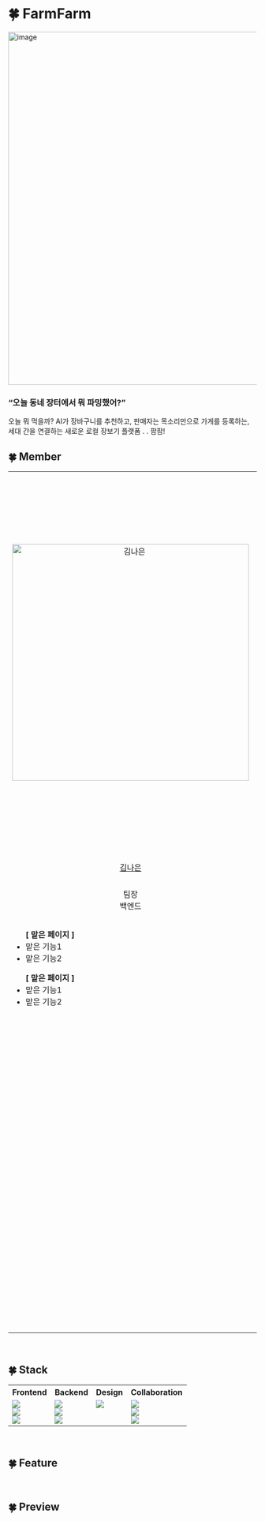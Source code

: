 # 🍀 FarmFarm
<img width="1277" height="716" alt="image" src="https://github.com/user-attachments/assets/67738bbb-9618-420d-9560-eae0fffd1486" />


### “오늘 동네 장터에서 뭐 파밍했어?”
오늘 뭐 먹을까? AI가 장바구니를 추천하고, 판매자는 목소리만으로 가게를 등록하는, <br>
세대 간을 연결하는 새로운 로컬 장보기 플랫폼 . .  팜팜!
<br />

## 🍀 Member

<table>
  <tr>
    <td align="center">
      <a href="https://github.com/naeuun">
        <img alt="김나은" width="480" height="480" alt="image" src="https://github.com/user-attachments/assets/43731894-75e2-4716-93c3-4f3361d5b1d6" />
      </a>
    </td>
    <td align="center">
      <a href="https://github.com/zyecastle">
        <img alt="조예성" width="480" height="480" alt="image" src="https://github.com/user-attachments/assets/fc06c948-61b0-4344-904f-e18e35092f5f" />
      </a>
    </td>
    <td align="center">
      <a href="https://github.com/kimjiwoo1223">
      <img alt="김지우" width="480" height="480" alt="image" src="https://github.com/user-attachments/assets/d3e90cee-caaf-4884-97f6-39cfbf1f7730" />

      </a>
    </td>
    <td align="center">
      <a href="https://github.com/gjdbsdk">
        <img alt="허윤아" width="480" height="480" alt="image" src="https://github.com/user-attachments/assets/a464187d-7646-4cc7-9deb-f61df54a42d9" />
      </a>
    </td>
    <td align="center">
      <a href="https://github.com/yoonseo1605">
        <img alt="박윤서" width="480" height="480" alt="image" src="https://github.com/user-attachments/assets/3fbfc2e7-a85a-417b-b544-bb3b1eed3ebf" />
      </a>
    </td>
  </tr>
  <tr>
    <td align="center">
      <a href="https://github.com/naeuun">
        김나은
      </a>
    </td>
    <td align="center">
      <a href="https://github.com/zyecastle">
        조예성
      </a>
    </td>
    <td align="center">
      <a href="https://github.com/kimjiwoo1223">
        김지우
      </a>
    </td>
    <td align="center">
      <a href="https://github.com/gjdbsdk">
        허윤아
      </a>
    </td>
    <td align="center">
      <a href="https://github.com/yoonseo1605">
        박윤서
      </a>
    </td>
  </tr>
  <tr>
    <td align="center">팀장<br />백엔드</td>
    <td align="center">백엔드</td>
    <td align="center">프론트엔드</td>
    <td align="center">프론트엔드</td>
    <td align="center">기획<br />디자인</td>
  </tr>
  <tr>
    <td valign="top">
      <ul>
        <b>[ 맡은 페이지 ]</b>
        <li>맡은 기능1</li>
        <li>맡은 기능2</li>
      </ul>
      <ul>
        <b>[ 맡은 페이지 ]</b>
        <li>맡은 기능1</li>
        <li>맡은 기능2</li>
      </ul>
    </td>
    <td valign="top">
      <ul>
        <b>[ 맡은 페이지 ]</b>
        <li>맡은 기능1</li>
        <li>맡은 기능2</li>
      </ul>
      <ul>
        <b>[ 맡은 페이지 ]</b>
        <li>맡은 기능1</li>
        <li>맡은 기능2</li>
      </ul>
    </td>
    <td valign="top">
      <ul>
        <b>[ 맡은 페이지 ]</b>
        <li>맡은 기능1</li>
        <li>맡은 기능2</li>
      </ul>
      <ul>
        <b>[ 맡은 페이지 ]</b>
        <li>맡은 기능1</li>
        <li>맡은 기능2</li>
      </ul>
    </td>
    <td valign="top">
      <ul>
        <b>[ 맡은 페이지 ]</b>
        <li>맡은 기능1</li>
        <li>맡은 기능2</li>
      </ul>
      <ul>
        <b>[ 맡은 페이지 ]</b>
        <li>맡은 기능1</li>
        <li>맡은 기능2</li>
      </ul>
    </td>
    <td valign="top">
      <ul>
        <b>[ 맡은 페이지 ]</b>
        <li>맡은 기능1</li>
        <li>맡은 기능2</li>
      </ul>
      <ul>
        <b>[ 맡은 페이지 ]</b>
        <li>맡은 기능1</li>
        <li>맡은 기능2</li>
      </ul>
    </td>
  </tr>
</table>

<br />

## 🍀 Stack

<table>
  <tr>
    <th align="center">Frontend</th>
    <th align="center">Backend</th>
    <th align="center">Design</th>
    <th align="center">Collaboration</th>
  </tr>
  <tr>
    <td valign="top">
      <img src="https://img.shields.io/badge/html5-E34F26?style=for-the-badge&logo=html5&logoColor=white" /><br />
      <img src="https://img.shields.io/badge/css-663399?style=for-the-badge&logo=css&logoColor=white" /><br />
      <img src="https://img.shields.io/badge/javascript-F7DF1E?style=for-the-badge&logo=javascript&logoColor=black" /><br />
    </td>
    <td valign="top">
      <img src="https://img.shields.io/badge/python-3776AB?style=for-the-badge&logo=python&logoColor=white" /><br />
      <img src="https://img.shields.io/badge/django-092E20?style=for-the-badge&logo=django&logoColor=white" /><br />
      <img src="https://img.shields.io/badge/sqlite-003B57?style=for-the-badge&logo=sqlite&logoColor=white" /><br />
    </td>
    <td valign="top">
      <img src="https://img.shields.io/badge/Figma-F24E1E?style=for-the-badge&logo=figma&logoColor=white" /><br />
    </td>
    <td valign="top">
      <img src="https://img.shields.io/badge/github-181717?style=for-the-badge&logo=github&logoColor=white" /><br />
      <img src="https://img.shields.io/badge/Notion-000000?style=for-the-badge&logo=notion&logoColor=white" /><br />
      <img src="https://img.shields.io/badge/Discord-7289DA?style=for-the-badge&logo=discord&logoColor=white" /><br />
    </td>
  </tr>
</table>

<br />

## 🍀 Feature

<br />

## 🍀 Preview
